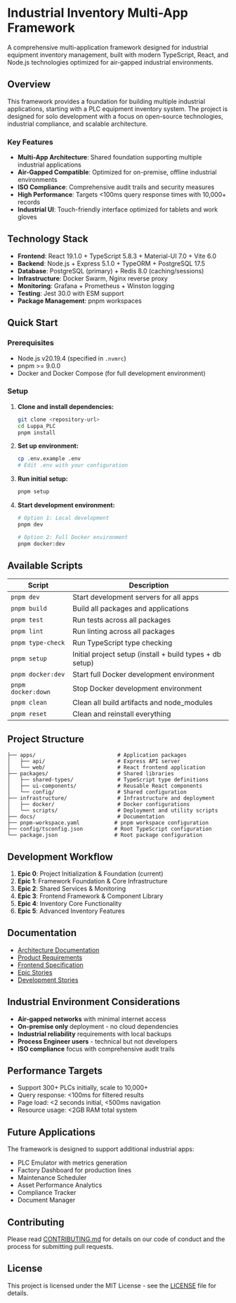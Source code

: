 # Industrial Inventory Multi-App Framework

A comprehensive multi-application framework designed for industrial equipment inventory management,
built with modern TypeScript, React, and Node.js technologies optimized for air-gapped industrial environments.

## Overview

This framework provides a foundation for building multiple industrial applications, starting with a PLC equipment inventory system.
The project is designed for solo development with a focus on open-source technologies, industrial compliance, and scalable architecture.

### Key Features

- **Multi-App Architecture**: Shared foundation supporting multiple industrial applications
- **Air-Gapped Compatible**: Optimized for on-premise, offline industrial environments
- **ISO Compliance**: Comprehensive audit trails and security measures
- **High Performance**: Targets <100ms query response times with 10,000+ records
- **Industrial UI**: Touch-friendly interface optimized for tablets and work gloves

## Technology Stack

- **Frontend**: React 19.1.0 + TypeScript 5.8.3 + Material-UI 7.0 + Vite 6.0
- **Backend**: Node.js + Express 5.1.0 + TypeORM + PostgreSQL 17.5
- **Database**: PostgreSQL (primary) + Redis 8.0 (caching/sessions)
- **Infrastructure**: Docker Swarm, Nginx reverse proxy
- **Monitoring**: Grafana + Prometheus + Winston logging
- **Testing**: Jest 30.0 with ESM support
- **Package Management**: pnpm workspaces

## Quick Start

### Prerequisites

- Node.js v20.19.4 (specified in `.nvmrc`)
- pnpm >= 9.0.0
- Docker and Docker Compose (for full development environment)

### Setup

1. **Clone and install dependencies:**

   ```bash
   git clone <repository-url>
   cd Luppa_PLC
   pnpm install
   ```

2. **Set up environment:**

   ```bash
   cp .env.example .env
   # Edit .env with your configuration
   ```

3. **Run initial setup:**

   ```bash
   pnpm setup
   ```

4. **Start development environment:**

   ```bash
   # Option 1: Local development
   pnpm dev
   
   # Option 2: Full Docker environment
   pnpm docker:dev
   ```

## Available Scripts

| Script | Description |
|--------|-------------|
| `pnpm dev` | Start development servers for all apps |
| `pnpm build` | Build all packages and applications |
| `pnpm test` | Run tests across all packages |
| `pnpm lint` | Run linting across all packages |
| `pnpm type-check` | Run TypeScript type checking |
| `pnpm setup` | Initial project setup (install + build types + db setup) |
| `pnpm docker:dev` | Start full Docker development environment |
| `pnpm docker:down` | Stop Docker development environment |
| `pnpm clean` | Clean all build artifacts and node_modules |
| `pnpm reset` | Clean and reinstall everything |

## Project Structure

```text
├── apps/                          # Application packages
│   ├── api/                       # Express API server
│   └── web/                       # React frontend application
├── packages/                      # Shared libraries
│   ├── shared-types/              # TypeScript type definitions
│   ├── ui-components/             # Reusable React components
│   └── config/                    # Shared configuration
├── infrastructure/                # Infrastructure and deployment
│   ├── docker/                    # Docker configurations
│   └── scripts/                   # Deployment and utility scripts
├── docs/                          # Documentation
├── pnpm-workspace.yaml           # pnpm workspace configuration
├── config/tsconfig.json          # Root TypeScript configuration
└── package.json                  # Root package configuration
```

## Development Workflow

1. **Epic 0**: Project Initialization & Foundation (current)
2. **Epic 1**: Framework Foundation & Core Infrastructure
3. **Epic 2**: Shared Services & Monitoring
4. **Epic 3**: Frontend Framework & Component Library
5. **Epic 4**: Inventory Core Functionality
6. **Epic 5**: Advanced Inventory Features

## Documentation

- [Architecture Documentation](docs/architecture.md)
- [Product Requirements](docs/prd.md)
- [Frontend Specification](docs/front-end-spec.md)
- [Epic Stories](docs/epic-stories/)
- [Development Stories](docs/stories/)

## Industrial Environment Considerations

- **Air-gapped networks** with minimal internet access
- **On-premise only** deployment - no cloud dependencies
- **Industrial reliability** requirements with local backups
- **Process Engineer users** - technical but not developers
- **ISO compliance** focus with comprehensive audit trails

## Performance Targets

- Support 300+ PLCs initially, scale to 10,000+
- Query response: <100ms for filtered results
- Page load: <2 seconds initial, <500ms navigation
- Resource usage: <2GB RAM total system

## Future Applications

The framework is designed to support additional industrial apps:
- PLC Emulator with metrics generation
- Factory Dashboard for production lines
- Maintenance Scheduler
- Asset Performance Analytics
- Compliance Tracker
- Document Manager

## Contributing

Please read [CONTRIBUTING.md](CONTRIBUTING.md) for details on our code of conduct and the process for submitting pull requests.

## License

This project is licensed under the MIT License - see the [LICENSE](LICENSE) file for details.
